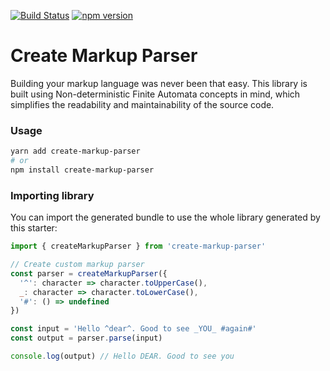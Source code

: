 [![Build Status](https://travis-ci.org/bermanboris/create-markup-parser.svg?branch=master)](https://travis-ci.org/bermanboris/create-markup-parser)
[![npm version](https://badge.fury.io/js/create-markup-parser.svg)](https://www.npmjs.com/package/create-markup-parser)

# Create Markup Parser

Building your markup language was never been that easy. This library is built using Non-deterministic Finite Automata concepts in mind, which simplifies the readability and maintainability of the source code.

### Usage

```bash
yarn add create-markup-parser
# or
npm install create-markup-parser
```

### Importing library

You can import the generated bundle to use the whole library generated by this starter:

```javascript
import { createMarkupParser } from 'create-markup-parser'

// Create custom markup parser
const parser = createMarkupParser({
  '^': character => character.toUpperCase(),
  _: character => character.toLowerCase(),
  '#': () => undefined
})

const input = 'Hello ^dear^. Good to see _YOU_ #again#'
const output = parser.parse(input)

console.log(output) // Hello DEAR. Good to see you
```
